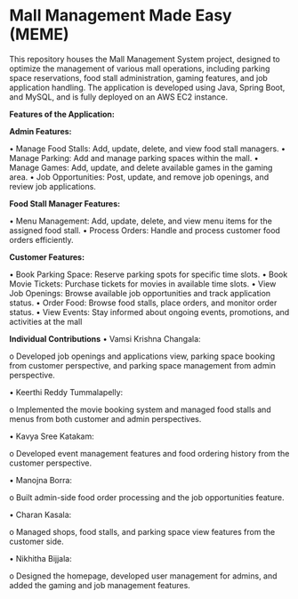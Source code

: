 # Mall Management Made Easy (MEME)

This repository houses the Mall Management System project, designed to optimize the management of various mall operations, including parking space reservations, food stall administration, gaming features, and job application handling. The application is developed using Java, Spring Boot, and MySQL, and is fully deployed on an AWS EC2 instance.

**Features of the Application:** 

**Admin  Features:**

•	Manage Food Stalls: Add, update, delete, and view food stall managers.
•	Manage Parking: Add and manage parking spaces within the mall.
•	Manage Games: Add, update, and delete available games in the gaming area.
•	Job Opportunities: Post, update, and remove job openings, and review job applications.

**Food Stall Manager Features:**

•	Menu Management: Add, update, delete, and view menu items for the assigned food stall.
•	Process Orders: Handle and process customer food orders efficiently.

**Customer Features:**

•	Book Parking Space: Reserve parking spots for specific time slots.
•	Book Movie Tickets: Purchase tickets for movies in available time slots.
•	View Job Openings: Browse available job opportunities and track application status.
•	Order Food: Browse food stalls, place orders, and monitor order status.
•	View Events: Stay informed about ongoing events, promotions, and activities at the mall


**Individual Contributions**
•	Vamsi Krishna Changala:

o	Developed job openings and applications view, parking space booking from customer perspective, and parking space management from admin perspective.

•	Keerthi Reddy Tummalapelly:

o	Implemented the movie booking system and managed food stalls and menus from both customer and admin perspectives.

•	Kavya Sree Katakam:

o	Developed event management features and food ordering history from the customer perspective.

•	Manojna Borra:

o	Built admin-side food order processing and the job opportunities feature.

•	Charan Kasala:

o	Managed shops, food stalls, and parking space view features from the customer side.

•	Nikhitha Bijjala:

o	Designed the homepage, developed user management for admins, and added the gaming and job management features.



